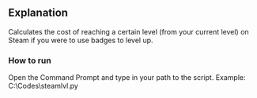 ## Explanation
Calculates the cost of reaching a certain level (from your current level) on Steam if you were to use badges to level up.

### How to run
Open the Command Prompt and type in your path to the script.
Example: C:\Codes\steamlvl.py
